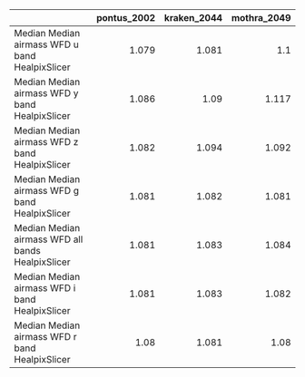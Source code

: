 |                                                   |   pontus_2002 |   kraken_2044 |   mothra_2049 |
|:--------------------------------------------------|--------------:|--------------:|--------------:|
| Median Median airmass WFD u band HealpixSlicer    |         1.079 |         1.081 |         1.1   |
| Median Median airmass WFD y band HealpixSlicer    |         1.086 |         1.09  |         1.117 |
| Median Median airmass WFD z band HealpixSlicer    |         1.082 |         1.094 |         1.092 |
| Median Median airmass WFD g band HealpixSlicer    |         1.081 |         1.082 |         1.081 |
| Median Median airmass WFD all bands HealpixSlicer |         1.081 |         1.083 |         1.084 |
| Median Median airmass WFD i band HealpixSlicer    |         1.081 |         1.083 |         1.082 |
| Median Median airmass WFD r band HealpixSlicer    |         1.08  |         1.081 |         1.08  |
